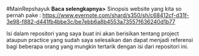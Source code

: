 #MainRepshayuk
**Baca selengkapnya>**
Sinopsis website yang kita so pernah pake :
https://www.evernote.com/shard/s350/sh/c68412cf-d31f-3e98-f882-d441fb4bbe3c/be7ebb6a8b4553a73557f636240d1b77

Isi dalam repositori yang saya buat ini akan berisikan tentang project ataupun practice
yang sudah saya selesaikan dan dapat menjadi referensi bagi beberapa orang yang mungkin tertarik
dengan isi dari repositori ini.
